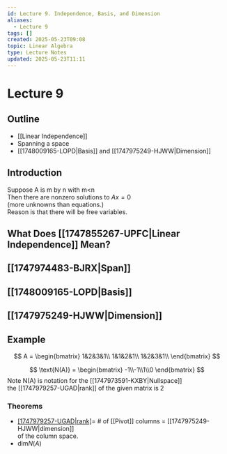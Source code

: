 ```yaml
---
id: Lecture 9. Independence, Basis, and Dimension
aliases:
  - Lecture 9
tags: []
created: 2025-05-23T09:08
topic: Linear Algebra
type: Lecture Notes
updated: 2025-05-23T11:11
---
```


# Lecture 9

## Outline

- [[Linear Independence]]
- Spanning a space
- [[1748009165-LOPD|Basis]] and [[1747975249-HJWW|Dimension]]

## Introduction

Suppose A is m by n with m<n\
Then there are nonzero solutions to $Ax=0$\
(more unknowns than equations.)\
Reason is that there will be free variables.

## What Does [[1747855267-UPFC|Linear Independence]] Mean?

## [[1747974483-BJRX|Span]]

## [[1748009165-LOPD|Basis]]

## [[1747975249-HJWW|Dimension]]

## Example

$$
A = \begin{bmatrix}
1&2&3&1\\
1&1&2&1\\
1&2&3&1\\
\end{bmatrix}
$$

$$
\text{N(A)} = \begin{bmatrix}
-1\\-1\\1\\0
\end{bmatrix}
$$
Note $\text{N(A)}$ is notation for the [[1747973591-KXBY|Nullspace]]\
the [[1747979257-UGAD|rank]] of the given matrix is 2

### Theorems

- [[1747979257-UGAD|rank]](A)= # of [[Pivot]] columns = [[1747975249-HJWW|dimension]]\
of the column space.
- $\text{dim} N(A)$
